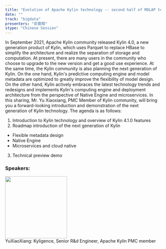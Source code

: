 ```yaml
---
title: "Evolution of Apache Kylin technology -- second half of MOLAP technology"
date: "" 
track: "bigdata"
presenters: "俞霄翔"
stype: "Chinese Session"
---
```

In September 2021, Apache Kylin community released Kylin 4.0, a new generation product of Kylin, which uses Parquet to replace HBase to simplify the architecture and realize the separation of storage and computation. At present, there are many users in the community who choose to upgrade to the new version and get a good use experience.
At the same time, the Kylin community is also planning the next generation of Kylin. On the one hand, Kylin's predictive computing engine and model metadata are optimized to greatly improve the flexibility of model design. On the other hand, Kylin actively embraces the latest technology trends and redesigns and implements Kylin's computing engine and deployment architecture from the perspective of Native Engine and microservices. In this sharing, Mr. Yu Xiaoxiang, PMC Member of Kylin community, will bring you a forward-looking introduction and demonstration of the next generation of Kylin technology. The agenda is as follows:
1. Introduction to Kylin technology and overview of Kylin 4.1.0 features
2. Roadmap introduction of the next generation of Kylin
- Flexible metadata design
- Native Engine
- Microservices and cloud native
3. Technical preview demo
 ### Speakers: 
 <img src="images/speaker/1144.png" width="200" /><br>YuXiaoXiang: Kyligence, Senior R&d Engineer, Apache Kylin PMC member
 